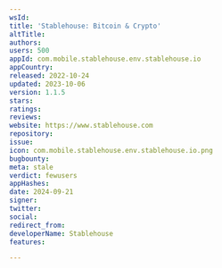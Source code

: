 ```yaml
---
wsId: 
title: 'Stablehouse: Bitcoin & Crypto'
altTitle: 
authors: 
users: 500
appId: com.mobile.stablehouse.env.stablehouse.io
appCountry: 
released: 2022-10-24
updated: 2023-10-06
version: 1.1.5
stars: 
ratings: 
reviews: 
website: https://www.stablehouse.com
repository: 
issue: 
icon: com.mobile.stablehouse.env.stablehouse.io.png
bugbounty: 
meta: stale
verdict: fewusers
appHashes: 
date: 2024-09-21
signer: 
twitter: 
social: 
redirect_from: 
developerName: Stablehouse
features: 

---
```


